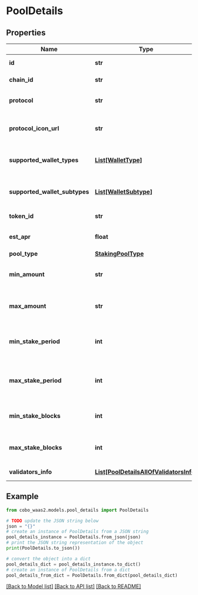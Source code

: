 # PoolDetails


## Properties

Name | Type | Description | Notes
------------ | ------------- | ------------- | -------------
**id** | **str** | The unique protocol id. | 
**chain_id** | **str** | The unique chain id. | 
**protocol** | **str** | The name of the protocol. | 
**protocol_icon_url** | **str** | The URL of the protocol&#39;s icon. | 
**supported_wallet_types** | [**List[WalletType]**](WalletType.md) | The list of available wallet types. | 
**supported_wallet_subtypes** | [**List[WalletSubtype]**](WalletSubtype.md) | The list of available wallet types. | 
**token_id** | **str** | The unique token id. | 
**est_apr** | **float** | The estimated APR. | 
**pool_type** | [**StakingPoolType**](StakingPoolType.md) |  | [optional] 
**min_amount** | **str** | The minimum amount to stake. | [optional] 
**max_amount** | **str** | The maximum amount to stake. | [optional] 
**min_stake_period** | **int** | The minimum staking period in days. | [optional] 
**max_stake_period** | **int** | The maximum staking period in days. | [optional] 
**min_stake_blocks** | **int** | The minimum staking blocks. | [optional] 
**max_stake_blocks** | **int** | The maximum staking blocks. | [optional] 
**validators_info** | [**List[PoolDetailsAllOfValidatorsInfo]**](PoolDetailsAllOfValidatorsInfo.md) | The list of validators. | 

## Example

```python
from cobo_waas2.models.pool_details import PoolDetails

# TODO update the JSON string below
json = "{}"
# create an instance of PoolDetails from a JSON string
pool_details_instance = PoolDetails.from_json(json)
# print the JSON string representation of the object
print(PoolDetails.to_json())

# convert the object into a dict
pool_details_dict = pool_details_instance.to_dict()
# create an instance of PoolDetails from a dict
pool_details_from_dict = PoolDetails.from_dict(pool_details_dict)
```
[[Back to Model list]](../README.md#documentation-for-models) [[Back to API list]](../README.md#documentation-for-api-endpoints) [[Back to README]](../README.md)


